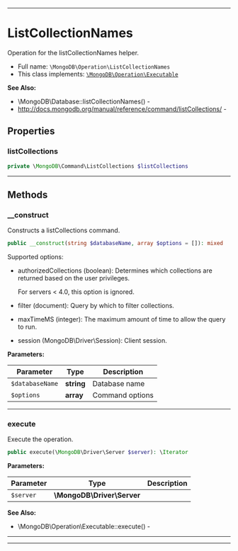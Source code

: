 ***

# ListCollectionNames

Operation for the listCollectionNames helper.

* Full name: `\MongoDB\Operation\ListCollectionNames`
* This class implements:
  [`\MongoDB\Operation\Executable`](./Executable.md)

**See Also:**

* \MongoDB\Database::listCollectionNames() -
* http://docs.mongodb.org/manual/reference/command/listCollections/ -

## Properties

### listCollections

```php
private \MongoDB\Command\ListCollections $listCollections
```

***

## Methods

### __construct

Constructs a listCollections command.

```php
public __construct(string $databaseName, array $options = []): mixed
```

Supported options:

* authorizedCollections (boolean): Determines which collections are returned based on the user privileges.

  For servers < 4.0, this option is ignored.

* filter (document): Query by which to filter collections.

* maxTimeMS (integer): The maximum amount of time to allow the query to run.

* session (MongoDB\Driver\Session): Client session.

**Parameters:**

| Parameter | Type | Description |
|-----------|------|-------------|
| `$databaseName` | **string** | Database name |
| `$options` | **array** | Command options |

***

### execute

Execute the operation.

```php
public execute(\MongoDB\Driver\Server $server): \Iterator
```

**Parameters:**

| Parameter | Type | Description |
|-----------|------|-------------|
| `$server` | **\MongoDB\Driver\Server** |  |

**See Also:**

* \MongoDB\Operation\Executable::execute() -

***


***

